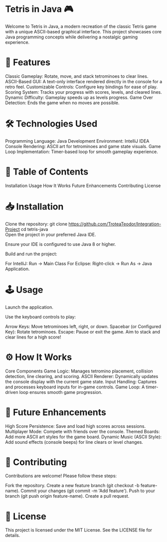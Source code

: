 # Tetris in Java 🎮

Welcome to Tetris in Java, a modern recreation of the classic Tetris game with a unique ASCII-based graphical interface. This project showcases core Java programming concepts while delivering a nostalgic gaming experience.

# 🚀 Features

Classic Gameplay: Rotate, move, and stack tetrominoes to clear lines.
ASCII-Based GUI: A text-only interface rendered directly in the console for a retro feel.
Customizable Controls: Configure key bindings for ease of play.
Scoring System: Tracks your progress with scores, levels, and cleared lines.
Dynamic Difficulty: Gameplay speeds up as levels progress.
Game Over Detection: Ends the game when no moves are possible.

# 🛠️ Technologies Used

Programming Language: Java
Development Environment: IntelliJ IDEA
Console Rendering: ASCII art for tetrominoes and game state visuals.
Game Loop Implementation: Timer-based loop for smooth gameplay experience.

# 📖 Table of Contents

Installation
Usage
How It Works
Future Enhancements
Contributing
License
# 📥 Installation

Clone the repository:
git clone https://github.com/TroteaTeodor/Integration-Project 
cd tetris-java  
Open the project in your preferred Java IDE.

Ensure your IDE is configured to use Java 8 or higher.

Build and run the project:

For IntelliJ: Run -> Main Class
For Eclipse: Right-click -> Run As -> Java Application.

# 🕹️ Usage

Launch the application.

Use the keyboard controls to play:

Arrow Keys: Move tetrominoes left, right, or down.
Spacebar (or Configured Key): Rotate tetrominoes.
Escape: Pause or exit the game.
Aim to stack and clear lines for a high score!

# ⚙️ How It Works

Core Components
Game Logic: Manages tetromino placement, collision detection, line clearing, and scoring.
ASCII Renderer: Dynamically updates the console display with the current game state.
Input Handling: Captures and processes keyboard inputs for in-game controls.
Game Loop: A timer-driven loop ensures smooth game progression.

# 🌟 Future Enhancements

High Score Persistence: Save and load high scores across sessions.
Multiplayer Mode: Compete with friends over the console.
Themed Boards: Add more ASCII art styles for the game board.
Dynamic Music (ASCII Style): Add sound effects (console beeps) for line clears or level changes.

# 🤝 Contributing

Contributions are welcome! Please follow these steps:

Fork the repository.
Create a new feature branch (git checkout -b feature-name).
Commit your changes (git commit -m 'Add feature').
Push to your branch (git push origin feature-name).
Create a pull request.

# 📜 License

This project is licensed under the MIT License. See the LICENSE file for details.


